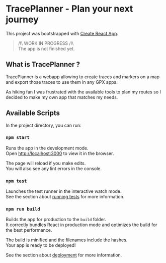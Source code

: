 # TracePlanner - Plan your next journey

This project was bootstrapped with [Create React App](https://github.com/facebook/create-react-app).

> /!\ WORK IN PROGRESS /!\ \
> The app is not finished yet.

## What is TracePlanner ?

TracePlanner is a webapp allowing to create traces and markers on a map and export those traces to use them in any GPX apps.

As hiking fan I was frustrated with the available tools to plan my routes so I decided to make my own app that matches my needs.

## Available Scripts

In the project directory, you can run:

### `npm start`

Runs the app in the development mode.\
Open [http://localhost:3000](http://localhost:3000) to view it in the browser.

The page will reload if you make edits.\
You will also see any lint errors in the console.

### `npm test`

Launches the test runner in the interactive watch mode.\
See the section about [running tests](https://facebook.github.io/create-react-app/docs/running-tests) for more information.

### `npm run build`

Builds the app for production to the `build` folder.\
It correctly bundles React in production mode and optimizes the build for the best performance.

The build is minified and the filenames include the hashes.\
Your app is ready to be deployed!

See the section about [deployment](https://facebook.github.io/create-react-app/docs/deployment) for more information.


